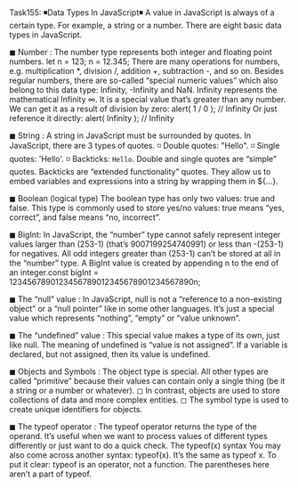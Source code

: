 Task155: ◾Data Types In JavaScript◾ 
A value in JavaScript is always of a certain type. For example, a string or a number. There are eight basic data types in JavaScript.

◼ Number :
The number type represents both integer and floating point numbers.
let n = 123;
n = 12.345;
There are many operations for numbers, e.g. multiplication *, division /, addition +, subtraction -, and so on.
Besides regular numbers, there are so-called “special numeric values” which also belong to this data type: Infinity, -Infinity and NaN.
Infinity represents the mathematical Infinity ∞. It is a special value that’s greater than any number.
We can get it as a result of division by zero:
alert( 1 / 0 ); // Infinity
Or just reference it directly:
alert( Infinity ); // Infinity

◼ String :
A string in JavaScript must be surrounded by quotes.
In JavaScript, there are 3 types of quotes.
 ◽ Double quotes: "Hello".
 ◽ Single quotes: 'Hello'.
 ◽ Backticks: `Hello`.
Double and single quotes are “simple” quotes. Backticks are “extended functionality” quotes. They allow us to embed variables and expressions into a string by wrapping them in ${…}.

◼ Boolean (logical type)
The boolean type has only two values: true and false.
This type is commonly used to store yes/no values: true means “yes, correct”, and false means “no, incorrect”. 

◼ BigInt:
In JavaScript, the “number” type cannot safely represent integer values larger than (253-1) (that’s 9007199254740991)  or less than -(253-1) for negatives. All odd integers greater than (253-1) can’t be stored at all in the “number” type. A BigInt value is created by appending n to the end of an integer.const bigInt = 1234567890123456789012345678901234567890n;

◼ The “null” value :
In JavaScript, null is not a “reference to a non-existing object” or a “null pointer” like in some other languages. It’s just a special value which represents “nothing”, “empty” or “value unknown”.

◼ The “undefined” value :
This special value makes a type of its own, just like null. The meaning of undefined is “value is not assigned”.
If a variable is declared, but not assigned, then its value is undefined.

◼ Objects and Symbols :
The object type is special. All other types are called “primitive” because their values can contain only a single thing (be it a string or a number or whatever). 
◻ In contrast, objects are used to store collections of data and more complex entities.
◻ The symbol type is used to create unique identifiers for objects.

◼ The typeof operator :
The typeof operator returns the type of the operand. It’s useful when we want to process values of different types differently or just want to do a quick check.
The typeof(x) syntax
You may also come across another syntax: typeof(x). It’s the same as typeof x. To put it clear: typeof is an operator, not a function. The parentheses here aren’t a part of typeof. 



[Data Types in JavaScript]:
(https://lnkd.in/dn9XQ-Ys)
